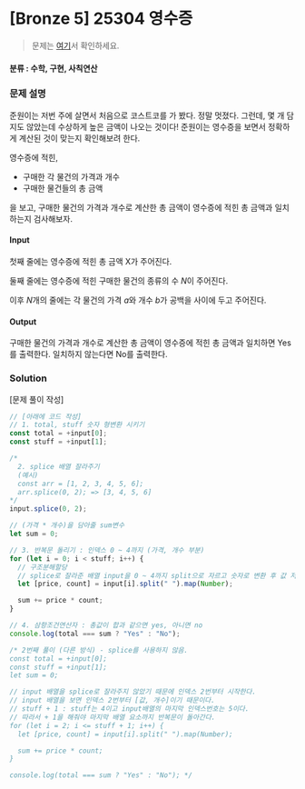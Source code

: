 # [Bronze 5] 25304 영수증

> 문제는 [여기](https://www.acmicpc.net/problem/25304)서 확인하세요.

#### 분류 : 수학, 구현, 사칙연산

### 문제 설명

<p>준원이는 저번 주에 살면서 처음으로 코스트코를 가 봤다. 정말 멋졌다. 그런데, 몇 개 담지도 않았는데 수상하게 높은 금액이 나오는 것이다! 준원이는 영수증을 보면서 정확하게 계산된 것이 맞는지 확인해보려 한다.

영수증에 적힌,

- 구매한 각 물건의 가격과 개수
- 구매한 물건들의 총 금액

을 보고, 구매한 물건의 가격과 개수로 계산한 총 금액이 영수증에 적힌 총 금액과 일치하는지 검사해보자.</p>

#### Input

<p>첫째 줄에는 영수증에 적힌 총 금액 X가 주어진다.

둘째 줄에는 영수증에 적힌 구매한 물건의 종류의 수 $N$이 주어진다.

이후 $N$개의 줄에는 각 물건의 가격 $a$와 개수 $b$가 공백을 사이에 두고 주어진다.</p>

#### Output

<p>구매한 물건의 가격과 개수로 계산한 총 금액이 영수증에 적힌 총 금액과 일치하면 Yes를 출력한다. 일치하지 않는다면 No를 출력한다.
</p>

### Solution

[문제 풀이 작성]

```javascript
// [아래에 코드 작성]
// 1. total, stuff 숫자 형변환 시키기
const total = +input[0];
const stuff = +input[1];

/*
  2. splice 배열 잘라주기
  (예시)
  const arr = [1, 2, 3, 4, 5, 6];
  arr.splice(0, 2); => [3, 4, 5, 6]
*/
input.splice(0, 2);

// (가격 * 개수)을 담아줄 sum변수
let sum = 0;

// 3. 반복문 돌리기 : 인덱스 0 ~ 4까지 (가격, 개수 부분)
for (let i = 0; i < stuff; i++) {
  // 구조분해할당
  // splice로 잘라준 배열 input을 0 ~ 4까지 split으로 자르고 숫자로 변환 후 값 저장
  let [price, count] = input[i].split(" ").map(Number);

  sum += price * count;
}

// 4. 삼항조건연산자 : 총값이 합과 같으면 yes, 아니면 no
console.log(total === sum ? "Yes" : "No");

/* 2번째 풀이 (다른 방식) - splice를 사용하지 않음.
const total = +input[0];
const stuff = +input[1];
let sum = 0;

// input 배열을 splice로 잘라주지 않았기 때문에 인덱스 2번부터 시작한다.
// input 배열을 보면 인덱스 2번부터 [값, 개수]이기 때문이다.
// stuff + 1 : stuff는 4이고 input배열의 마지막 인덱스번호는 5이다.
// 따라서 + 1을 해줘야 마지막 배열 요소까지 반복문이 돌아간다.
for (let i = 2; i <= stuff + 1; i++) {
  let [price, count] = input[i].split(" ").map(Number);

  sum += price * count;
}

console.log(total === sum ? "Yes" : "No"); */
```
